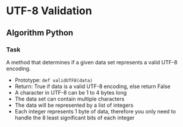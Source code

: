# UTF-8 Validation

## Algorithm   Python

### Task

A method that determines if a given data set represents a valid UTF-8 encoding.

- Prototype: `def validUTF8(data)`
- Return: True if data is a valid UTF-8 encoding, else return False
- A character in UTF-8 can be 1 to 4 bytes long
- The data set can contain multiple characters
- The data will be represented by a list of integers
- Each integer represents 1 byte of data, therefore you only need to handle the 8 least significant bits of each integer
